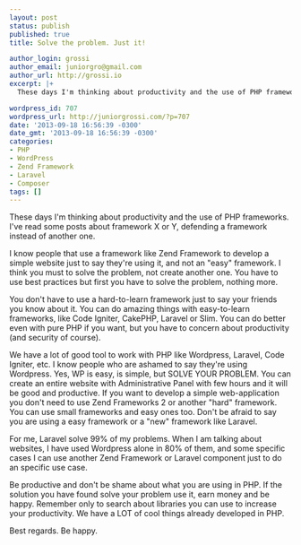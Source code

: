 ```yaml
---
layout: post
status: publish
published: true
title: Solve the problem. Just it!

author_login: grossi
author_email: juniorgro@gmail.com
author_url: http://grossi.io
excerpt: |+
  These days I'm thinking about productivity and the use of PHP frameworks. I've read some posts about framework X or Y, defending a framework instead of another one. I know people that use a framework like Zend Framework to develop a simple website just to say they're using it, and not an "easy" framework. I think you must to solve the problem, not create another one. You have to use best practices but first you have to solve the problem, nothing more.

wordpress_id: 707
wordpress_url: http://juniorgrossi.com/?p=707
date: '2013-09-18 16:56:39 -0300'
date_gmt: '2013-09-18 16:56:39 -0300'
categories:
- PHP
- WordPress
- Zend Framework
- Laravel
- Composer
tags: []
---
```

<p>These days I'm thinking about productivity and the use of PHP frameworks. I've read some posts about framework X or Y, defending a framework instead of another one.</p>
<p>I know people that use a framework like Zend Framework to develop a simple website just to say they're using it, and not an "easy" framework. I think you must to solve the problem, not create another one. You have to use best practices but first you have to solve the problem, nothing more.</p>
<p>You don't have to use a hard-to-learn framework just to say your friends you know about it. You can do amazing things with easy-to-learn frameworks, like Code Igniter, CakePHP, Laravel or Slim. You can do better even with pure PHP if you want, but you have to concern about productivity (and security of course).</p>
<p><a id="more"></a><a id="more-707"></a></p>
<p>We have a lot of good tool to work with PHP like Wordpress, Laravel, Code Igniter, etc. I know people who are ashamed to say they're using Wordpress. Yes, WP is easy, is simple, but SOLVE YOUR PROBLEM. You can create an entire website with Administrative Panel with few hours and it will be good and productive. If you want to develop a simple web-application you don't need to use Zend Frameworks 2 or another "hard" framework. You can use small frameworks and easy ones too. Don't be afraid to say you are using a easy framework or a "new" framework like Laravel.</p>
<p>For me, Laravel solve 99% of my problems. When I am talking about websites, I have used Wordpress alone in 80% of them, and some specific cases I can use another Zend Framework or Laravel component just to do an specific use case.</p>
<p>Be productive and don't be shame about what you are using in PHP. If the solution you have found solve your problem use it, earn money and be happy. Remember only to search about libraries you can use to increase your productivity. We have a LOT of cool things already developed in PHP.</p>
<p>Best regards. Be happy.</p>
